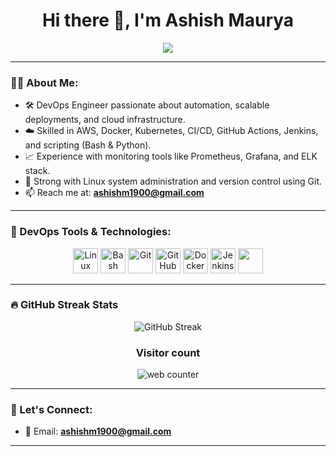 <h1 align="center">Hi there 👋, I'm Ashish Maurya</h1>

<p align="center">
  <img src="https://readme-typing-svg.herokuapp.com?center=true&vCenter=true&multiline=true&lines=🚀+DevOps+Engineer;💻+Automation+%7C+CI%2FCD+%7C+Cloud+%7C+Monitoring;🔧+Docker+%7C+Kubernetes+%7C+Linux+%7C+AWS&center=true&width=1000&height=55" />
</p>


---

### 👨‍💻 About Me:

- 🛠 DevOps Engineer passionate about automation, scalable deployments, and cloud infrastructure.
- ☁️ Skilled in AWS, Docker, Kubernetes, CI/CD, GitHub Actions, Jenkins, and scripting (Bash & Python).
- 📈 Experience with monitoring tools like Prometheus, Grafana, and ELK stack.
- 🐧 Strong with Linux system administration and version control using Git.
- 📫 Reach me at: **ashishm1900@gmail.com**

---

### 🧰 DevOps Tools & Technologies:

<p align="center">
  <img src="https://cdn.jsdelivr.net/gh/devicons/devicon/icons/linux/linux-original.svg" alt="Linux" width="40" height="40"/>
  <img src="https://cdn.jsdelivr.net/gh/devicons/devicon/icons/bash/bash-original.svg" alt="Bash" width="40" height="40"/>
  <img src="https://cdn.jsdelivr.net/gh/devicons/devicon/icons/git/git-original.svg" alt="Git" width="40" height="40"/>
  <img src="https://cdn.jsdelivr.net/gh/devicons/devicon/icons/github/github-original.svg" alt="GitHub" width="40" height="40"/>
  <img src="https://cdn.jsdelivr.net/gh/devicons/devicon/icons/docker/docker-original.svg" alt="Docker" width="40" height="40"/>
  <img src="https://cdn.jsdelivr.net/gh/devicons/devicon/icons/jenkins/jenkins-original.svg" alt="Jenkins" width="40" height="40"/>
  <img src="https://cdn.jsdelivr.net/gh/devicons/devicon/icons/amazonwebservices/amazonwebservices-original.svg" width="40" />
</p>

---

### 🔥 GitHub Streak Stats

<p align="center">
  <img src="https://streak-stats.demolab.com?user=Ashishm0511&theme=dark&hide_border=true" alt="GitHub Streak" />
</p>

<h3 align="center">Visitor count</h3>
<p align="center">
  <img src="https://hitwebcounter.com/counter/counter.php?page=20962032&style=0006&nbdigits=7&type=page&initCount=0" title="Visitor Counter" Alt="web counter" border="0" />
</p>


---

### 🤝 Let's Connect:

- 📧 Email: **ashishm1900@gmail.com**



---
